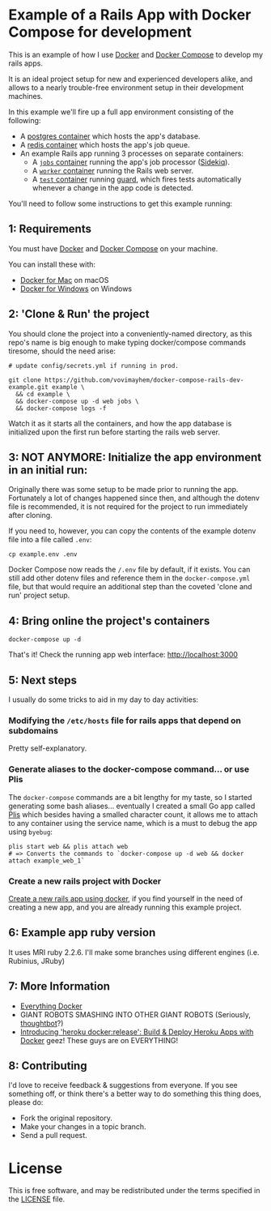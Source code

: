 # Example of a Rails App with Docker Compose for development

This is an example of how I use [Docker](https://docs.docker.com/) and
[Docker Compose](https://docs.docker.com/compose/) to develop my rails apps.

It is an ideal project setup for new and experienced developers alike, and allows
to a nearly trouble-free environment setup in their development machines.

In this example we'll fire up a full app environment consisting of the following:

 - A [postgres container](https://github.com/vovimayhem/docker-compose-rails-dev-example/blob/master/docker-compose.yml#L17)
 which hosts the app's database.
 - A [redis container](https://github.com/vovimayhem/docker-compose-rails-dev-example/blob/master/docker-compose.yml#L38)
 which hosts the app's job queue.
 - An example Rails app running 3 processes on separate containers:
   - A [`jobs` container](https://github.com/vovimayhem/docker-compose-rails-dev-example/blob/master/docker-compose.yml#L51)
   running the app's job processor ([Sidekiq](http://sidekiq.org/)).
   - A [`worker` container](https://github.com/vovimayhem/docker-compose-rails-dev-example/blob/master/docker-compose.yml#L105)
   running the Rails web server.
   - A [`test` container](https://github.com/vovimayhem/docker-compose-rails-dev-example/blob/master/docker-compose.yml#L113)
   running [guard](http://guardgem.org/), which fires tests automatically whenever a change in the
   app code is detected.

You'll need to follow some instructions to get this example running:

## 1: Requirements

You must have [Docker](https://docs.docker.com/) and
[Docker Compose](https://docs.docker.com/compose/) on your machine.

You can install these with:
  * [Docker for Mac](https://docs.docker.com/docker-for-mac/) on macOS
  * [Docker for Windows](https://docs.docker.com/docker-for-windows) on Windows

## 2: 'Clone & Run' the project

You should clone the project into a conveniently-named directory, as this repo's name is big enough
to make typing docker/compose commands tiresome, should the need arise:

```
# update config/secrets.yml if running in prod.

git clone https://github.com/vovimayhem/docker-compose-rails-dev-example.git example \
  && cd example \
  && docker-compose up -d web jobs \
  && docker-compose logs -f
```

Watch it as it starts all the containers, and how the app database is initialized upon the first run
before starting the rails web server.

## 3: NOT ANYMORE: Initialize the app environment in an initial run:

Originally there was some setup to be made prior to running the app. Fortunately a lot of changes
happened since then, and although the dotenv file is recommended, it is not required for the project
to run immediately after cloning.

If you need to, however, you can copy the contents of the example dotenv file into a file
called `.env`:

```
cp example.env .env
```

Docker Compose now reads the `/.env` file by default, if it exists. You can still add other dotenv
files and reference them in the `docker-compose.yml` file, but that would require an additional step
than the coveted 'clone and run' project setup.

## 4: Bring online the project's containers

```
docker-compose up -d
```

That's it! Check the running app web interface: [http://localhost:3000](http://localhost:3000)

## 5: Next steps

I usually do some tricks to aid in my day to day activities:

### Modifying the `/etc/hosts` file for rails apps that depend on subdomains
Pretty self-explanatory.

### Generate aliases to the docker-compose command... or use Plis

The `docker-compose` commands are a bit lengthy for my taste, so I started generating some bash
aliases... eventually I created a small Go app called [Plis](https://github.com/IcaliaLabs/plis)
which besides having a smalled character count, it allows me to attach to any container using the
service name, which is a must to debug the app using `byebug`:

```
plis start web && plis attach web
# => Converts the commands to `docker-compose up -d web && docker attach example_web_1`
```

### Create a new rails project with Docker
[Create a new rails app using docker](doc/CREATE_A_NEW_RAILS_PROJECT.md), if you find yourself in
the need of creating a new app, and you are already running this example project.

## 6: Example app ruby version

It uses MRI ruby 2.2.6. I'll make some branches using different engines (i.e. Rubinius, JRuby)

## 7: More Information

 * [Everything Docker](https://docs.docker.com)
 * GIANT ROBOTS SMASHING INTO OTHER GIANT ROBOTS (Seriously, [thoughtbot](https://github.com/thoughtbot)?)
 * [Introducing 'heroku docker:release': Build & Deploy Heroku Apps with Docker](https://blog.heroku.com/archives/2015/5/5/introducing_heroku_docker_release_build_deploy_heroku_apps_with_docker)
 geez! These guys are on EVERYTHING!

## 8: Contributing

I'd love to receive feedback & suggestions from everyone. If you see something off,
or think there's a better way to do something this thing does, please do:

 * Fork the original repository.
 * Make your changes in a topic branch.
 * Send a pull request.

# License

This is free software, and may be redistributed under the terms specified in the [LICENSE](LICENSE) file.
